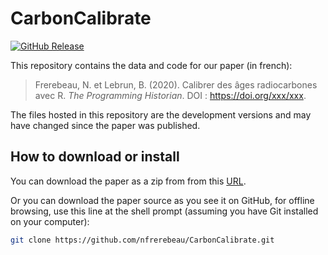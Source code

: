
# CarbonCalibrate

[![GitHub Release](https://img.shields.io/github/release/nfrerebeau/CarbonCalibrate.svg)](https://github.com/nfrerebeau/CarbonCalibrate/releases)

This repository contains the data and code for our paper (in french):

> Frerebeau, N. et Lebrun, B. (2020). Calibrer des âges radiocarbones avec R. *The Programming Historian*. DOI : <https://doi.org/xxx/xxx>.

The files hosted in this repository are the development versions and may have changed since the paper was published.

## How to download or install

You can download the paper as a zip from from this [URL](http://github.com/nfrerebeau/CarbonCalibrate/archive/master.zip).

Or you can download the paper source as you see it on GitHub, for offline browsing, use this line at the shell prompt (assuming you have Git installed on your computer):

``` sh
git clone https://github.com/nfrerebeau/CarbonCalibrate.git
```
